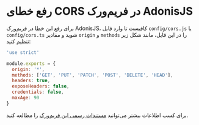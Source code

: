 # رفع خطای CORS در فریم‌ورک AdonisJS
برای رفع این خطا در فریم‌ورک AdonisJS، کافیست تا وارد فایل `config/cors.js` یا `config/cors.ts` شوید و مقادیر `origin` و `methods` را در این فایل، مانند شکل زیر تنظیم کنید:


```js
'use strict'

module.exports = {
  origin: '*',
  methods: ['GET', 'PUT', 'PATCH', 'POST', 'DELETE', 'HEAD'],
  headers: true,
  exposeHeaders: false,
  credentials: false,
  maxAge: 90
}
```
برای کسب اطلاعات بیشتر می‌توانید [مستندات رسمی این فریم‌ورک](https://docs.adonisjs.com/guides/security/cors) را مطالعه کنید.

